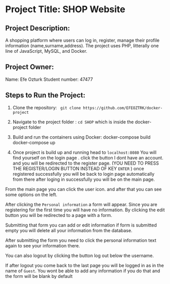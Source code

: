 # Project Title: SHOP Website

## Project Description:

A shopping platform where users can log in, register, manage their profile information (name,surname,address). The project uses PHP, litterally one line of JavaScript, MySQL, and Docker.

## Project Owner:

Name: Efe Ozturk
Student number: 47477

## Steps to Run the Project:

1. Clone the repository: ` git clone https://github.com/EFEOZTRK/docker-project`

2. Navigate to the project folder : `cd SHOP` which is inside the docker-project folder

3. Build and run the containers using Docker:
   docker-compose build
   docker-compose up

4. Once project is build up and running head to `localhost:8080`
   You will find yourself on the login page . click the button I dont have an account.
   and you will be redirected to the register page. (YOU NEED TO PRESS THE REGISTER/LOGIN BUTTON INSTEAD OF KEY `ENTER` )
   once registered successfully you will be back to login page automatically
   from there after loging in successfully you will be on the main page.

From the main page you can click the user icon.
and after that you can see some options on the left.

After clicking the `Personal information` a form will appear.
Since you are registering for the first time you will have no information.
By clicking the edit button you will be redirected to a page with a form.

Submitting that form you can add or edit information if form is submitted empty you will
delete all your information from the database.

After submitting the form you need to click the personal information text again to see your
information there.

You can also logout by clicking the button log out below the username.

If after logout you come back to the last page you will be logged in as in the name of `Guest`.
You wont be able to add any information if you do that and the form will be blank by default
